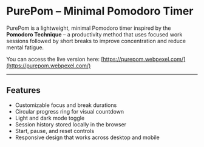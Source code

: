 # PurePom – Minimal Pomodoro Timer  

PurePom is a lightweight, minimal Pomodoro timer inspired by the **Pomodoro Technique** – a productivity method that uses focused work sessions followed by short breaks to improve concentration and reduce mental fatigue.  

You can access the live version here: [https://purepom.webpexel.com/](https://purepom.webpexel.com/)  

---

## Features  

- Customizable focus and break durations  
- Circular progress ring for visual countdown  
- Light and dark mode toggle  
- Session history stored locally in the browser  
- Start, pause, and reset controls  
- Responsive design that works across desktop and mobile  
